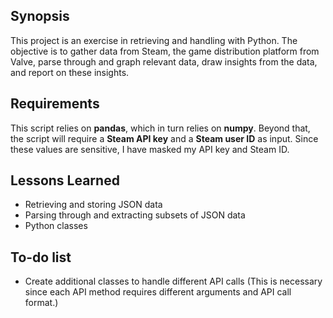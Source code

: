 ## Synopsis

This project is an exercise in retrieving and handling with Python. The objective is to gather data from Steam, the game distribution platform from Valve, parse through and graph relevant data, draw insights from the data, and report on these insights.

## Requirements

This script relies on **pandas**, which in turn relies on **numpy**. Beyond that, the script will require a **Steam API key** and a **Steam user ID** as input. Since these values are sensitive, I have masked my API key and Steam ID.

## Lessons Learned

* Retrieving and storing JSON data
* Parsing through and extracting subsets of JSON data
* Python classes

## To-do list

* Create additional classes to handle different API calls
  (This is necessary since each API method requires different arguments and API call format.)
